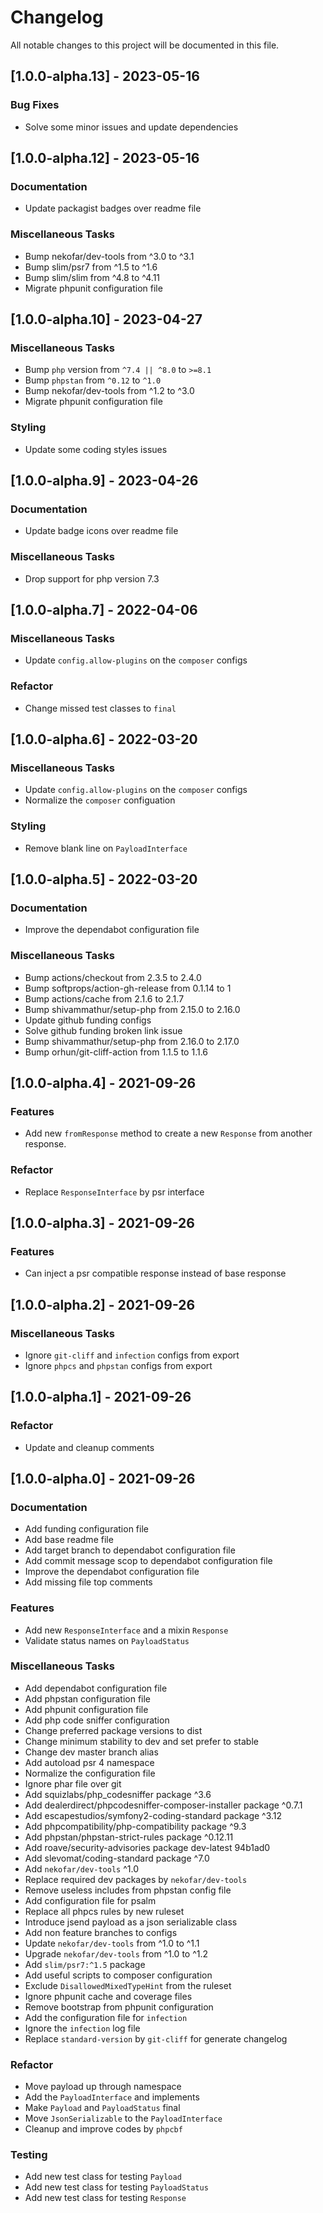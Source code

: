 # Changelog
All notable changes to this project will be documented in this file.

## [1.0.0-alpha.13] - 2023-05-16

### Bug Fixes

- Solve some minor issues and update dependencies

## [1.0.0-alpha.12] - 2023-05-16

### Documentation

- Update packagist badges over readme file

### Miscellaneous Tasks

- Bump nekofar/dev-tools from ^3.0 to ^3.1
- Bump slim/psr7 from ^1.5 to ^1.6
- Bump slim/slim from ^4.8 to ^4.11
- Migrate phpunit configuration file

## [1.0.0-alpha.10] - 2023-04-27

### Miscellaneous Tasks

- Bump `php` version from `^7.4 || ^8.0` to `>=8.1`
- Bump `phpstan` from `^0.12` to `^1.0`
- Bump nekofar/dev-tools from ^1.2 to ^3.0
- Migrate phpunit configuration file

### Styling

- Update some coding styles issues

## [1.0.0-alpha.9] - 2023-04-26

### Documentation

- Update badge icons over readme file

### Miscellaneous Tasks

- Drop support for php version 7.3

## [1.0.0-alpha.7] - 2022-04-06

### Miscellaneous Tasks

- Update `config.allow-plugins` on the `composer` configs

### Refactor

- Change missed test classes to `final`

## [1.0.0-alpha.6] - 2022-03-20

### Miscellaneous Tasks

- Update `config.allow-plugins` on the `composer` configs
- Normalize the `composer` configuation

### Styling

- Remove blank line on `PayloadInterface`

## [1.0.0-alpha.5] - 2022-03-20

### Documentation

- Improve the dependabot configuration file

### Miscellaneous Tasks

- Bump actions/checkout from 2.3.5 to 2.4.0
- Bump softprops/action-gh-release from 0.1.14 to 1
- Bump actions/cache from 2.1.6 to 2.1.7
- Bump shivammathur/setup-php from 2.15.0 to 2.16.0
- Update github funding configs
- Solve github funding broken link issue
- Bump shivammathur/setup-php from 2.16.0 to 2.17.0
- Bump orhun/git-cliff-action from 1.1.5 to 1.1.6

## [1.0.0-alpha.4] - 2021-09-26

### Features

- Add new `fromResponse` method to create a new `Response` from another response.

### Refactor

- Replace `ResponseInterface` by psr interface

## [1.0.0-alpha.3] - 2021-09-26

### Features

- Can inject a psr compatible response instead of base response

## [1.0.0-alpha.2] - 2021-09-26

### Miscellaneous Tasks

- Ignore `git-cliff` and `infection` configs from export
- Ignore `phpcs` and `phpstan` configs from export

## [1.0.0-alpha.1] - 2021-09-26

### Refactor

- Update and cleanup comments

## [1.0.0-alpha.0] - 2021-09-26

### Documentation

- Add funding configuration file
- Add base readme file
- Add target branch to dependabot configuration file
- Add commit message scop to dependabot configuration file
- Improve the dependabot configuration file
- Add missing file top comments

### Features

- Add new `ResponseInterface` and a mixin `Response`
- Validate status names on `PayloadStatus`

### Miscellaneous Tasks

- Add dependabot configuration file
- Add phpstan configuration file
- Add phpunit configuration file
- Add php code sniffer configuration
- Change preferred package versions to dist
- Change minimum stability to dev and set prefer to stable
- Change dev master branch alias
- Add autoload psr 4 namespace
- Normalize the configuration file
- Ignore phar file over git
- Add squizlabs/php_codesniffer package ^3.6
- Add dealerdirect/phpcodesniffer-composer-installer package ^0.7.1
- Add escapestudios/symfony2-coding-standard package ^3.12
- Add phpcompatibility/php-compatibility package ^9.3
- Add phpstan/phpstan-strict-rules package ^0.12.11
- Add roave/security-advisories package dev-latest 94b1ad0
- Add slevomat/coding-standard package ^7.0
- Add `nekofar/dev-tools` ^1.0
- Replace required dev packages by `nekofar/dev-tools`
- Remove useless includes from phpstan config file
- Add configuration file for psalm
- Replace all phpcs rules by new ruleset
- Introduce jsend payload as a json serializable class
- Add non feature branches to configs
- Update `nekofar/dev-tools` from ^1.0 to ^1.1
- Upgrade `nekofar/dev-tools` from ^1.0 to ^1.2
- Add `slim/psr7:^1.5` package
- Add useful scripts to composer configuration
- Exclude `DisallowedMixedTypeHint` from the ruleset
- Ignore phpunit cache and coverage files
- Remove bootstrap from phpunit configuration
- Add the configuration file for `infection`
- Ignore the `infection` log file
- Replace `standard-version` by `git-cliff` for generate changelog

### Refactor

- Move payload up through namespace
- Add the `PayloadInterface` and implements
- Make `Payload` and `PayloadStatus` final
- Move `JsonSerializable` to the `PayloadInterface`
- Cleanup and improve codes by `phpcbf`

### Testing

- Add new test class for testing `Payload`
- Add new test class for testing `PayloadStatus`
- Add new test class for testing `Response`

<!-- generated by git-cliff -->
